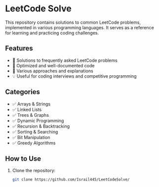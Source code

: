 # LeetCode Solve

This repository contains solutions to common LeetCode problems, implemented in various programming languages. It serves as a reference for learning and practicing coding challenges.

## Features

- 📌 Solutions to frequently asked LeetCode problems  
- 🚀 Optimized and well-documented code  
- 📝 Various approaches and explanations  
- 💡 Useful for coding interviews and competitive programming  

## Categories

- ✅ Arrays & Strings  
- ✅ Linked Lists  
- ✅ Trees & Graphs  
- ✅ Dynamic Programming  
- ✅ Recursion & Backtracking  
- ✅ Sorting & Searching  
- ✅ Bit Manipulation  
- ✅ Greedy Algorithms  

## How to Use

1. Clone the repository:  
   ```sh
   git clone https://github.com/Israil445/LeetCodeSolve/
